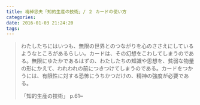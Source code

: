 ```yaml
---
title: 梅棹忠夫「知的生産の技術」/ ２ カードの使い方
categories:
date: 2016-01-03 21:24:20
tags:
---
```


> わたしたちにはいつも、無限の世界とのつながりを心のささえにしているようなところがあるらしい。カードは、その幻想をこわしてしまうのである。無限にゆたかであるはずの、わたしたちの知識や思想を、貧弱な物量の形にかえて、われわれの前につきつけてしまうのである。カードをつかうには、有限性に対する恐怖にうちかつだけの、精神の強度が必要である。
> 
> 「知的生産の技術」 p.61~